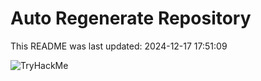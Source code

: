 # Auto Regenerate Repository

This README was last updated: 2024-12-17 17:51:09

 ![TryHackMe](https://tryhackme.com/badge/533634)